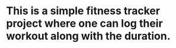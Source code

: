 # This is a simple fitness tracker project where one can log their workout along with the duration.
